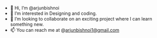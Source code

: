 - 👋 Hi, I’m @arjunbishnoi
- 👀 I’m interested in Designing and coding.
- 💞️ I’m looking to collaborate on an exciting project where I can learn something new.
- 📫 You can reach me at @arjunbishnoi1@gmail.com

<!---
arjunbishnoi/arjunbishnoi is a ✨ special ✨ repository because its `README.md` (this file) appears on your GitHub profile.
You can click the Preview link to take a look at your changes.
--->
